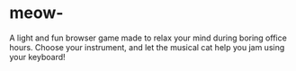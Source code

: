 # meow-
A light and fun browser game made to relax your mind during boring office hours. Choose your instrument, and let the musical cat help you jam using your keyboard!
